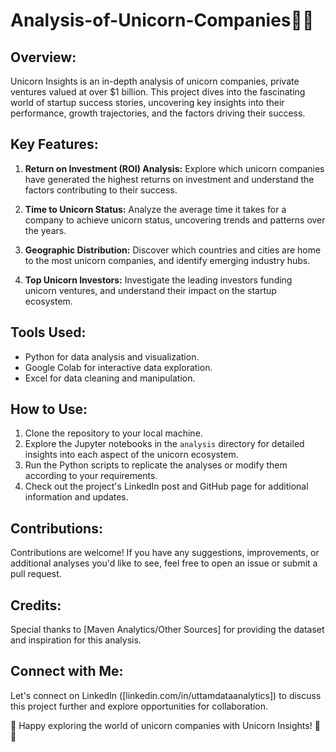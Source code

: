 # Analysis-of-Unicorn-Companies🦄✨
 

## Overview:
Unicorn Insights is an in-depth analysis of unicorn companies, private ventures valued at over $1 billion. This project dives into the fascinating world of startup success stories, uncovering key insights into their performance, growth trajectories, and the factors driving their success.

## Key Features:
1. **Return on Investment (ROI) Analysis:** Explore which unicorn companies have generated the highest returns on investment and understand the factors contributing to their success.
   
2. **Time to Unicorn Status:** Analyze the average time it takes for a company to achieve unicorn status, uncovering trends and patterns over the years.

3. **Geographic Distribution:** Discover which countries and cities are home to the most unicorn companies, and identify emerging industry hubs.

4. **Top Unicorn Investors:** Investigate the leading investors funding unicorn ventures, and understand their impact on the startup ecosystem.

## Tools Used:
- Python for data analysis and visualization.
- Google Colab for interactive data exploration.
- Excel for data cleaning and manipulation.

## How to Use:
1. Clone the repository to your local machine.
2. Explore the Jupyter notebooks in the `analysis` directory for detailed insights into each aspect of the unicorn ecosystem.
3. Run the Python scripts to replicate the analyses or modify them according to your requirements.
4. Check out the project's LinkedIn post and GitHub page for additional information and updates.

## Contributions:
Contributions are welcome! If you have any suggestions, improvements, or additional analyses you'd like to see, feel free to open an issue or submit a pull request.

## Credits:
 Special thanks to [Maven Analytics/Other Sources] for providing the dataset and inspiration for this analysis.

## Connect with Me:
Let's connect on LinkedIn ([linkedin.com/in/uttamdataanalytics]) to discuss this project further and explore opportunities for collaboration.



🚀 Happy exploring the world of unicorn companies with Unicorn Insights! 🦄✨
